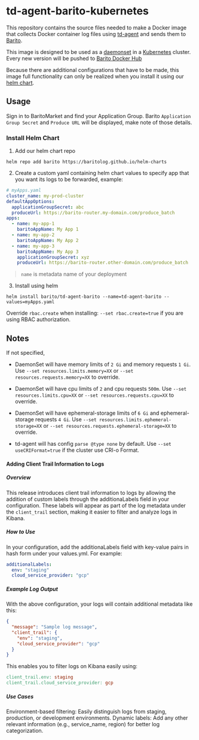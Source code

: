 # td-agent-barito-kubernetes

This repository contains the source files needed to make a Docker image that collects Docker container log files using [td-agent](http://www.fluentd.org/) and sends them to [Barito](https://github.com/BaritoLog/).

This image is designed to be used as a [daemonset](http://kubernetes.io/docs/admin/daemons) in a [Kubernetes](https://github.com/kubernetes/kubernetes) cluster. Every new version will be pushed to [Barito Docker Hub](https://hub.docker.com/r/barito/td-agent-barito-kubernetes/)

Because there are additional configurations that have to be made, this image full functionality can only be realized when you install it using our [helm chart](https://github.com/BaritoLog/helm-charts).

## Usage

Sign in to BaritoMarket and find your Application Group. Barito `Application Group Secret` and `Produce URL` will be displayed, make note of those details.

### Install Helm Chart

1. Add our helm chart repo

```shell
helm repo add barito https://baritolog.github.io/helm-charts
```

2. Create a custom yaml containing helm chart values to specify app that you want its logs to be forwarded, example:

```yaml
# myApps.yaml
cluster_name: my-prod-cluster
defaultAppOptions:
  applicationGroupSecret: abc
  produceUrl: https://barito-router.my-domain.com/produce_batch
apps:
  - name: my-app-1
    baritoAppName: My App 1
  - name: my-app-2
    baritoAppName: My App 2
  - name: my-app-3
    baritoAppName: My App 3
    applicationGroupSecret: xyz
    produceUrl: https://barito-router.other-domain.com/produce_batch
```

> `name` is metadata name of your deployment

3. Install using helm

```shell
helm install barito/td-agent-barito --name=td-agent-barito --values=myApps.yaml
```

Override `rbac.create` when installing: `--set rbac.create=true` if you are using RBAC authorization.

## Notes

If not specified,

- DaemonSet will have memory limits of `2 Gi` and memory requests `1 Gi`. Use `--set resources.limits.memory=XX` or `--set resources.requests.memory=XX` to override.

- DaemonSet will have cpu limits of `2` and cpu requests `500m`. Use `--set resources.limits.cpu=XX` or `--set resources.requests.cpu=XX` to override.

- DaemonSet will have ephemeral-storage limits of `6 Gi` and ephemeral-storage requests `4 Gi`. Use `--set resources.limits.ephemeral-storage=XX` or `--set resources.requests.ephemeral-storage=XX` to override.

- td-agent will has config `parse @type none` by default. Use `--set useCRIFormat=true` if the cluster use CRI-o Format.

#### Adding Client Trail Information to Logs

##### Overview

This release introduces client trail information to logs by allowing the addition of custom labels through the additionaLabels field in your configuration. These labels will appear as part of the log metadata under the `client_trail` section, making it easier to filter and analyze logs in Kibana.

##### How to Use

In your configuration, add the additionaLabels field with key-value pairs in hash form under your values.yml. For example:

```yaml
additionalLabels:
  env: "staging"
  cloud_service_provider: "gcp"
```

##### Example Log Output

With the above configuration, your logs will contain additional metadata like this:

```json
{
  "message": "Sample log message",
  "client_trail": {
    "env": "staging",
    "cloud_service_provider": "gcp"
  }
}
```

This enables you to filter logs on Kibana easily using:

```makefile
client_trail.env: staging
client_trail.cloud_service_provider: gcp
```

##### Use Cases

Environment-based filtering: Easily distinguish logs from staging, production, or development environments.
Dynamic labels: Add any other relevant information (e.g., service_name, region) for better log categorization.
